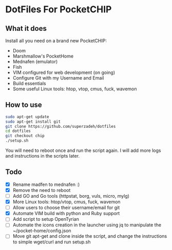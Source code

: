 # DotFiles For PocketCHIP

## What it does

Install all you need on a brand new PocketCHIP:

- Doom
- Marshmallow's PocketHome
- Mednafen (emulator)
- Fish
- VIM configured for web development (on going)
- Configure Git with my Username and Email 
- Build essentials
- Some useful Linux tools: htop, vtop, cmus, fuck, wavemon

## How to use 

```sh
sudo apt-get update
sudo apt-get install git
git clone https://github.com/superzadeh/dotfiles
cd dotfiles
git checkout chip
./setup.sh
```

You will need to reboot once and run the script again. 
I will add more logs and instructions in the scripts later.

## Todo

- [x] Rename madfen to mednafen :)
- [X] Remove the need to reboot
- [ ] Add GO and Go tools (httpstat, borg, vuls, micro, mylg)
- [X] More Linux tools: htop/vtop, cmus, fuck, wavemon
- [ ] Allow users to choose their username/email for git
- [x] Automate VIM build with python and Ruby support
- [ ] Add script to setup OpenTyrian
- [ ] Automate the icons creation in the launcher using jq to manipulate the ~/pocket-home/config.json
- [ ] Move git apt-get and clone inside the script, and change the instructions to simple wget/curl and run setup.sh
